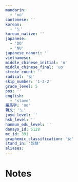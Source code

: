 ```yaml
---
mandarin:
  - 'nú'
cantonese: ''
korean:
  - '노'
korean_native: ''
japanese:
  - 'DO'
  - 'NU'
japanese_nanori: ''
vietnamese:
middle_chinese_initial: 'n'
middle_chinese_final: 'uo'
stroke_count: ''
radical: '女'
skip_number: '1-3-2'
grade_level: 5
pos: ''
english:
  - 'slave'
羅馬字: 'no'
韓文: '노'
joyo_level: ''
hsk_level: ''
hanmun_edu_level: ''
danayo_id: 5128
mc_id: 391
graphemic_classification: '女'
stand_in: '奴隷'
aliases:
---
```


# Notes
